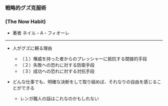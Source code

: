 ### 戦略的グズ克服術
### (The Now Habit)

- 著者
    ネイル・A・フィオーレ
    
----
- 人がグズに頼る理由
    - （１）権威を持った者からのプレッシャーに抵抗する間接的手段
    - （２）失敗への恐れに対する防衛手段
    - （３）成功への恐れに対する対抗手段
    
- どんな仕事でも、明確な決断をして取り組めば、それなりの自由を感じることができる
    - レンガ職人の話はこれなのかもしれない